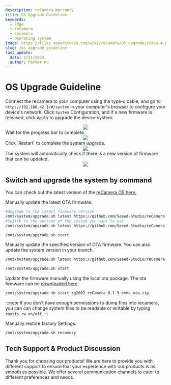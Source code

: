 ```yaml
---
description: reCamera Warranty
title: OS Upgrade Guideline
keywords:
  - Edge
  - reCamera
  - recamera
  - Operating system
image: https://files.seeedstudio.com/wiki/reCamera/OS_upgrade/image-4.png
slug: /os_upgrade_guideline
last_update:
  date: 2/11/2024
  author: Parker Hu
---
```


# OS Upgrade Guideline
Connect the recamera to your computer using the type-c cable, and go to `http://192.168.42.1/#/system` in your computer's browser to configure your device's network.
Click `System` Configuration, and if a new firmware is released, click `Apply` to upgrade the device system.
<div align="center"><img width={600} src="https://files.seeedstudio.com/wiki/reCamera/OS_upgrade/image.png" /></div>
Wait for the progress bar to complete.
<div align="center"><img width={600} src="https://files.seeedstudio.com/wiki/reCamera/OS_upgrade/image-1.png" /></div>
Click `Restart` to complete the system upgrade.
<div align="center"><img width={600} src="https://files.seeedstudio.com/wiki/reCamera/OS_upgrade/image-2.png" /></div>
The system will automatically check if there is a new version of firmware that can be updated.
<div align="center"><img width={600} src="https://files.seeedstudio.com/wiki/reCamera/OS_upgrade/image-3.png" /></div>

## Switch and upgrade the system by command

You can check out the latest version of the [reCamera OS here.](https://github.com/Seeed-Studio/reCamera-OS)

Manually update the latest OTA firmware:
```bash
#Upgrade to the latest firmware version
/mnt/system/upgrade.sh latest https://github.com/Seeed-Studio/reCamera-OS/releases/latest 
#Switch to the version of the system you want to use
/mnt/system/upgrade.sh latest https://github.com/Seeed-Studio/reCamera-OS/releases/tag/0.1.4

/mnt/system/upgrade.sh start
```

Manually update the specified version of OTA firmware. You can also update the system version in your branch.

```bash
/mnt/system/upgrade.sh latest https://github.com/Seeed-Studio/reCamera-OS/releases/download/0.1.3/sg2002_reccamera_emmc_md5sum.txt #Replace it with your branch link

/mnt/system/upgrade.sh start
```

Update the firmware manually using the local ota package. The ota firmware can be [downloaded here](https://github.com/Seeed-Studio/reCamera-OS/releases/).


```bash
/mnt/system/upgrade.sh start sg2002_reCamera_0.1.3_emmc_ota.zip
```
:::note
If you don't have enough permissions to dump files into recamera, you can can change system files to be readable or writable by typing `rootfs_rw on/off`.
:::

Manually restore factory Settings.

```bash
/mnt/system/upgrade.sh recovery
```

## Tech Support & Product Discussion

Thank you for choosing our products! We are here to provide you with different support to ensure that your experience with our products is as smooth as possible. We offer several communication channels to cater to different preferences and needs.

<div class="button_tech_support_container">
<a href="https://forum.seeedstudio.com/" class="button_forum"></a> 
<a href="https://www.seeedstudio.com/contacts" class="button_email"></a>
</div>

<div class="button_tech_support_container">
<a href="https://discord.gg/eWkprNDMU7" class="button_discord"></a> 
<a href="https://github.com/Seeed-Studio/wiki-documents/discussions/69" class="button_discussion"></a>
</div>